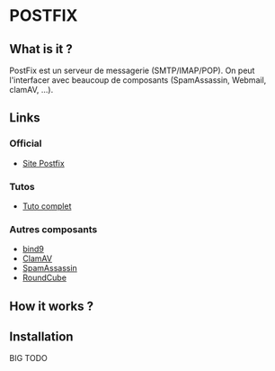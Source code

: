 POSTFIX
==============================

What is it ?
-----------------------------

PostFix est un serveur de messagerie (SMTP/IMAP/POP).
On peut l'interfacer avec beaucoup de composants (SpamAssassin, Webmail, clamAV, ...).

Links
-----------------------------

### Official

* [Site Postfix](http://www.postfix.org/)

### Tutos

* [Tuto complet](https://mondedie.fr/d/5750-Tuto-Installer-un-serveur-de-mail-avec-Postfix-Dovecot-et-Rainloop)

### Autres composants

* [bind9](https://wiki.debian.org/fr/Bind9)
* [ClamAV](https://www.clamav.net/)
* [SpamAssassin](http://spamassassin.apache.org/)
* [RoundCube](https://roundcube.net/)

How it works ?
-----------------------------


Installation
-----------------------------

BIG TODO
